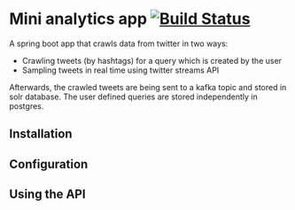 # Mini analytics app [![Build Status](https://travis-ci.com/kocevaIv/mini-analytics-app.svg?branch=master)](https://travis-ci.com/kocevaIv/mini-analytics-app)
A spring boot app that crawls data from twitter in two ways:
* Crawling tweets (by hashtags) for a query which is created by the user
* Sampling tweets in real time using twitter streams API

Afterwards, the crawled tweets are being sent to a kafka topic and stored in solr database.
The user defined queries are stored independently in postgres.

## Installation

## Configuration

## Using the API
